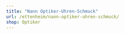 ```yaml
---
title: "Nann Optiker-Uhren-Schmuck"
url: /ettenheim/nann-optiker-uhren-schmuck/
shop: Optiker
---
```

